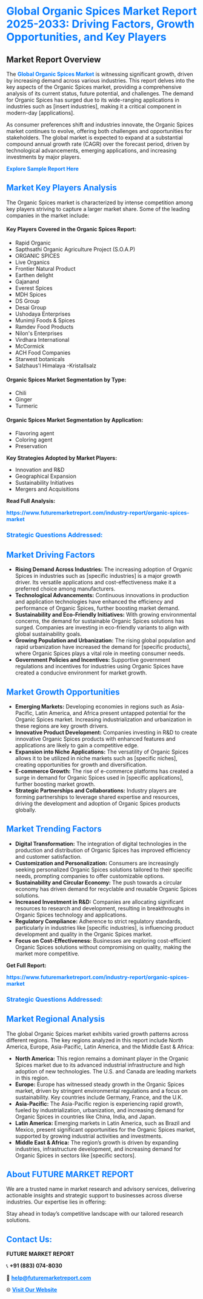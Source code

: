 <h1 style="color: #007BFF;">Global Organic Spices Market Report 2025-2033: Driving Factors, Growth Opportunities, and Key Players</h1>

<section id="overview">
<h2>Market Report Overview</h2>
<p>The <a href="https://www.futuremarketreport.com/industry-report/organic-spices-market" style="color: #007BFF; text-decoration: none;"><strong>Global Organic Spices Market</strong></a> is witnessing significant growth, driven by increasing demand across various industries. This report delves into the key aspects of the Organic Spices market, providing a comprehensive analysis of its current status, future potential, and challenges. The demand for Organic Spices has surged due to its wide-ranging applications in industries such as [insert industries], making it a critical component in modern-day [applications].</p>
<p>As consumer preferences shift and industries innovate, the Organic Spices market continues to evolve, offering both challenges and opportunities for stakeholders. The global market is expected to expand at a substantial compound annual growth rate (CAGR) over the forecast period, driven by technological advancements, emerging applications, and increasing investments by major players.</p>
</section>

<section id="overview">
<p><a href="https://www.futuremarketreport.com/request-sample/reportId=61288" style="color: #007BFF; text-decoration: none;"><strong>Explore Sample Report Here</strong></a></p>
</section>

<section id="key-players">
<h2 style="color: #007BFF;">Market Key Players Analysis</h2>
<p>The Organic Spices market is characterized by intense competition among key players striving to capture a larger market share. Some of the leading companies in the market include:</p>
<h4>Key Players Covered in the Organic Spices Report:</h4>
<ul><li>Rapid Organic</li><li>Sapthsathi Organic Agriculture Project (S.O.A.P)</li><li>ORGANIC SPICES</li><li>Live Organics</li><li>Frontier Natural Product</li><li>Earthen delight</li><li>Gajanand</li><li>Everest Spices</li><li>MDH Spices</li><li>DS Group</li><li>Desai Group</li><li>Ushodaya Enterprises</li><li>Munimji Foods &amp; Spices</li><li>Ramdev Food Products</li><li>Nilon&#039;s Enterprises</li><li>Virdhara International</li><li>McCormick</li><li>ACH Food Companies</li><li>Starwest botanicals</li><li>Salzhaus&#039;l Himalaya -Kristallsalz</li></ul>
<h4>Organic Spices Market Segmentation by Type:</h4>
<ul><li>Chili</li><li>Ginger</li><li>Turmeric</li></ul>

<h4>Organic Spices Market Segmentation by Application:</h4>
<ul><li>Flavoring agent</li><li>Coloring agent</li><li>Preservation</li></ul>
<p><strong>Key Strategies Adopted by Market Players:</strong></p>
<ul>
<li>Innovation and R&D</li>
<li>Geographical Expansion</li>
<li>Sustainability Initiatives</li>
<li>Mergers and Acquisitions</li>
</ul>
</section>

<section>
<p><strong>Read Full Analysis: </strong></p><a href="https://www.futuremarketreport.com/industry-report/organic-spices-market" style="color: #007BFF; text-decoration: none;"><strong>https://www.futuremarketreport.com/industry-report/organic-spices-market</strong></a>
<h3 style="color: #007BFF;">Strategic Questions Addressed:</h3>
</section>

<section id="driving-factors">
<h2 style="color: #007BFF;">Market Driving Factors</h2>
<ul>
<li><strong>Rising Demand Across Industries:</strong> The increasing adoption of Organic Spices in industries such as [specific industries] is a major growth driver. Its versatile applications and cost-effectiveness make it a preferred choice among manufacturers.</li>
<li><strong>Technological Advancements:</strong> Continuous innovations in production and application technologies have enhanced the efficiency and performance of Organic Spices, further boosting market demand.</li>
<li><strong>Sustainability and Eco-Friendly Initiatives:</strong> With growing environmental concerns, the demand for sustainable Organic Spices solutions has surged. Companies are investing in eco-friendly variants to align with global sustainability goals.</li>
<li><strong>Growing Population and Urbanization:</strong> The rising global population and rapid urbanization have increased the demand for [specific products], where Organic Spices plays a vital role in meeting consumer needs.</li>
<li><strong>Government Policies and Incentives:</strong> Supportive government regulations and incentives for industries using Organic Spices have created a conducive environment for market growth.</li>
</ul>
</section>

<section id="growth-opportunities">
<h2 style="color: #007BFF;">Market Growth Opportunities</h2>
<ul>
<li><strong>Emerging Markets:</strong> Developing economies in regions such as Asia-Pacific, Latin America, and Africa present untapped potential for the Organic Spices market. Increasing industrialization and urbanization in these regions are key growth drivers.</li>
<li><strong>Innovative Product Development:</strong> Companies investing in R&D to create innovative Organic Spices products with enhanced features and applications are likely to gain a competitive edge.</li>
<li><strong>Expansion into Niche Applications:</strong> The versatility of Organic Spices allows it to be utilized in niche markets such as [specific niches], creating opportunities for growth and diversification.</li>
<li><strong>E-commerce Growth:</strong> The rise of e-commerce platforms has created a surge in demand for Organic Spices used in [specific applications], further boosting market growth.</li>
<li><strong>Strategic Partnerships and Collaborations:</strong> Industry players are forming partnerships to leverage shared expertise and resources, driving the development and adoption of Organic Spices products globally.</li>
</ul>
</section>

<section id="trending-factors">
<h2 style="color: #007BFF;">Market Trending Factors</h2>
<ul>
<li><strong>Digital Transformation:</strong> The integration of digital technologies in the production and distribution of Organic Spices has improved efficiency and customer satisfaction.</li>
<li><strong>Customization and Personalization:</strong> Consumers are increasingly seeking personalized Organic Spices solutions tailored to their specific needs, prompting companies to offer customizable options.</li>
<li><strong>Sustainability and Circular Economy:</strong> The push towards a circular economy has driven demand for recyclable and reusable Organic Spices solutions.</li>
<li><strong>Increased Investment in R&D:</strong> Companies are allocating significant resources to research and development, resulting in breakthroughs in Organic Spices technology and applications.</li>
<li><strong>Regulatory Compliance:</strong> Adherence to strict regulatory standards, particularly in industries like [specific industries], is influencing product development and quality in the Organic Spices market.</li>
<li><strong>Focus on Cost-Effectiveness:</strong> Businesses are exploring cost-efficient Organic Spices solutions without compromising on quality, making the market more competitive.</li>
</ul>
</section>

<section>
<p><strong>Get Full Report: </strong></p><a href="https://www.futuremarketreport.com/industry-report/organic-spices-market" style="color: #007BFF; text-decoration: none;"><strong>https://www.futuremarketreport.com/industry-report/organic-spices-market</strong></a>
<h3 style="color: #007BFF;">Strategic Questions Addressed:</h3>
</section>


<section id="regional-analysis">
<h2 style="color: #007BFF;">Market Regional Analysis</h2>
<p>The global Organic Spices market exhibits varied growth patterns across different regions. The key regions analyzed in this report include North America, Europe, Asia-Pacific, Latin America, and the Middle East & Africa:</p>
<ul>
<li><strong>North America:</strong> This region remains a dominant player in the Organic Spices market due to its advanced industrial infrastructure and high adoption of new technologies. The U.S. and Canada are leading markets in this region.</li>
<li><strong>Europe:</strong> Europe has witnessed steady growth in the Organic Spices market, driven by stringent environmental regulations and a focus on sustainability. Key countries include Germany, France, and the U.K.</li>
<li><strong>Asia-Pacific:</strong> The Asia-Pacific region is experiencing rapid growth, fueled by industrialization, urbanization, and increasing demand for Organic Spices in countries like China, India, and Japan.</li>
<li><strong>Latin America:</strong> Emerging markets in Latin America, such as Brazil and Mexico, present significant opportunities for the Organic Spices market, supported by growing industrial activities and investments.</li>
<li><strong>Middle East & Africa:</strong> The region’s growth is driven by expanding industries, infrastructure development, and increasing demand for Organic Spices in sectors like [specific sectors].</li>
</ul>
</section>

<footer>
<h2 style="color: #007BFF;">About FUTURE MARKET REPORT</h2>
<p>We are a trusted name in market research and advisory services, delivering actionable insights and strategic support to businesses across diverse industries. Our expertise lies in offering:</p>

<p>Stay ahead in today’s competitive landscape with our tailored research solutions.</p>

<h2 style="color: #007BFF;">Contact Us:</h2>
<p><strong>FUTURE MARKET REPORT</strong></p>
<p>📞 <strong>+91 (883) 074-8030</strong></p>
<p>📧 <strong><a href="mailto:help@futuremarketreport.com" style="color: #007BFF;">help@futuremarketreport.com</a></strong></p>
<p>🌐 <strong><a href="https://www.futuremarketreport.com/" style="color: #007BFF;">Visit Our Website</a></strong></p>
</footer>